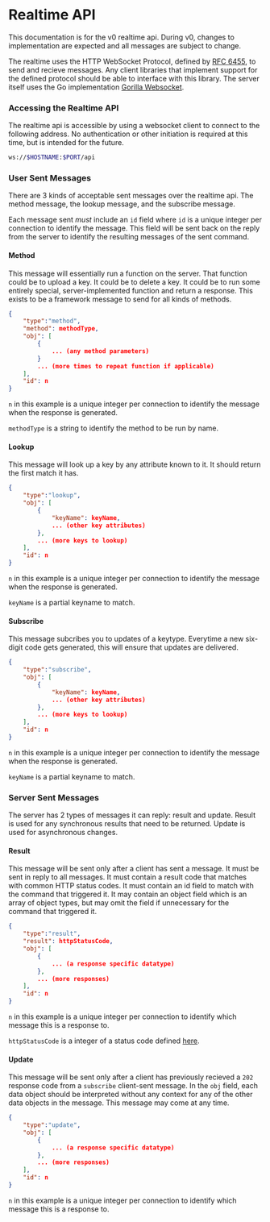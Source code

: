 # Realtime API

This documentation is for the v0 realtime api. During v0, changes to implementation are expected and all messages are subject to change.

The realtime uses the HTTP WebSocket Protocol, defined by [RFC 6455](https://tools.ietf.org/html/rfc6455), to send and recieve messages. Any client libraries that implement support for the defined protocol should be able to interface with this library. The server itself uses the Go implementation [Gorilla Websocket](https://github.com/gorilla/websocket).

### Accessing the Realtime API

The realtime api is accessible by using a websocket client to connect to the following address. No authentication or other initiation is required at this time, but is intended for the future.
```bash
ws://$HOSTNAME:$PORT/api
```

### User Sent Messages
There are 3 kinds of acceptable sent messages over the realtime api. The method message, the lookup message, and the subscribe message.

Each message sent _must_ include an `id` field where `id` is a unique integer per connection to identify the message. This field will be sent back on the reply from the server to identify the resulting messages of the sent command.

#### Method
This message will essentially run a function on the server. That function could be to upload a key. It could be to delete a key. It could be to run some entirely special, server-implemented function and return a response. This exists to be a framework message to send for all kinds of methods.

```json
{
    "type":"method",
    "method": methodType,
    "obj": [
        {
            ... (any method parameters)
        }
        ... (more times to repeat function if applicable)
    ],
    "id": n
}
```
`n` in this example is a unique integer per connection to identify the message when the response is generated.

`methodType` is a string to identify the method to be run by name.

#### Lookup

This message will look up a key by any attribute known to it. It should return the first match it has.

```json
{
    "type":"lookup",
    "obj": [
        {
            "keyName": keyName,
            ... (other key attributes)
        },
        ... (more keys to lookup)
    ],
    "id": n
}
```

`n` in this example is a unique integer per connection to identify the message when the response is generated.

`keyName` is a partial keyname to match.

#### Subscribe

This message subcribes you to updates of a keytype. Everytime a new six-digit code gets generated, this will ensure that updates are delivered.

```json
{
    "type":"subscribe",
    "obj": [
        {
            "keyName": keyName,
            ... (other key attributes)
        },
        ... (more keys to lookup)
    ],
    "id": n
}
```

`n` in this example is a unique integer per connection to identify the message when the response is generated.

`keyName` is a partial keyname to match.

### Server Sent Messages

The server has 2 types of messages it can reply: result and update. Result is used for any synchronous results that need to be returned. Update is used for asynchronous changes.

#### Result

This message will be sent only after a client has sent a message. It must be sent in reply to all messages. It must contain a result code that matches with common HTTP status codes. It must contain an id field to match with the command that triggered it. It may contain an object field which is an array of object types, but may omit the field if unnecessary for the command that triggered it.

```json
{
    "type":"result",
    "result": httpStatusCode,
    "obj": [
        {
            ... (a response specific datatype)
        },
        ... (more responses)
    ],
    "id": n
}
```

`n` in this example is a unique integer per connection to identify which message this is a response to.

`httpStatusCode` is a integer of a status code defined [here](https://www.w3.org/Protocols/rfc2616/rfc2616-sec10.html).

#### Update

This message will be sent only after a client has previously recieved a `202` response code from a `subscribe` client-sent message. In the `obj` field, each data object should be interpreted without any context for any of the other data objects in the message. This message may come at any time.

```json
{
    "type":"update",
    "obj": [
        {
            ... (a response specific datatype)
        },
        ... (more responses)
    ],
    "id": n
}
```

`n` in this example is a unique integer per connection to identify which message this is a response to.
